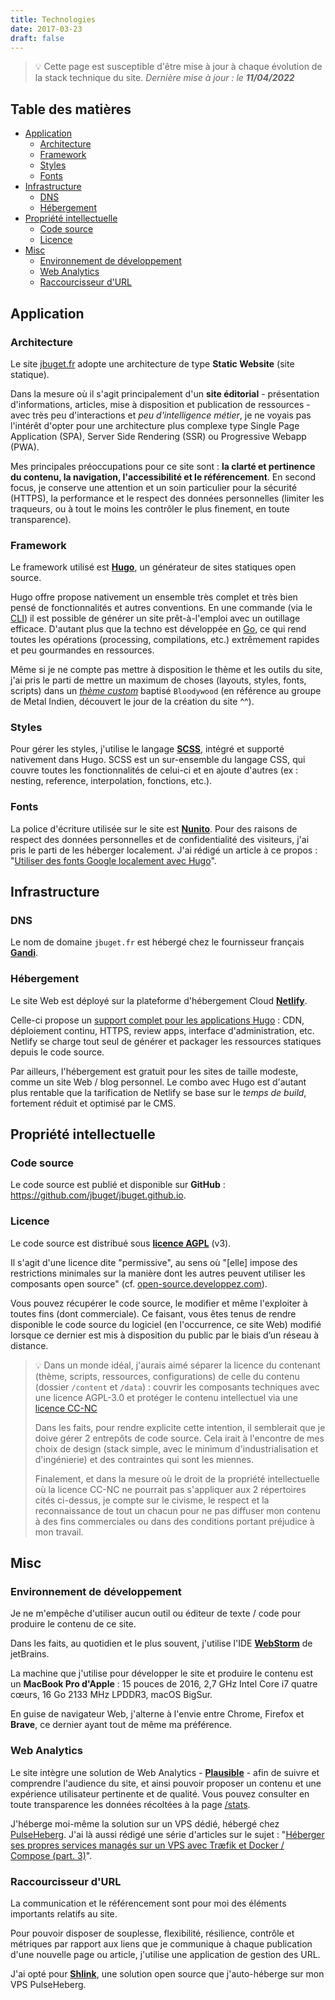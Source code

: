 ```yaml
---
title: Technologies
date: 2017-03-23
draft: false
---
```


> 💡 Cette page est susceptible d'être mise à jour à chaque évolution de la stack technique du site.
> _Dernière mise à jour : le **11/04/2022**_

## Table des matières

- [Application](#application)
  - [Architecture](#architecture)
  - [Framework](#framework)
  - [Styles](#styles)
  - [Fonts](#fonts)
- [Infrastructure](#infrastructure)
  - [DNS](#dns)
  - [Hébergement](#hébergement)
- [Propriété intellectuelle](#propriété-intellectuelle)
  - [Code source](#code-source)
  - [Licence](#licence)
- [Misc](#misc)
  - [Environnement de développement](#environnement-de-développement)
  - [Web Analytics](#web-analytics)
  - [Raccourcisseur d'URL](#raccourcisseur-durl)

## Application

### Architecture

Le site [jbuget.fr](https://jbguet.fr) adopte une architecture de type **Static Website** (site statique).

Dans la mesure où il s'agit principalement d'un **site éditorial** - présentation d'informations, articles, mise à disposition et publication de ressources - avec très peu d'interactions et _peu d'intelligence métier_, je ne voyais pas l'intérêt d'opter pour une architecture plus complexe type Single Page Application (SPA), Server Side Rendering (SSR) ou Progressive Webapp (PWA).

Mes principales préoccupations pour ce site sont : **la clarté et pertinence du contenu, la navigation, l'accessibilité et le référencement**.
En second focus, je conserve une attention et un soin particulier pour la sécurité (HTTPS), la performance et le respect des données personnelles (limiter les traqueurs, ou à tout le moins les contrôler le plus finement, en toute transparence).

### Framework

Le framework utilisé est **[Hugo](https://gohugo.io/)**, un générateur de sites statiques open source.

Hugo offre propose nativement un ensemble très complet et très bien pensé de fonctionnalités et autres conventions.
En une commande (via le [CLI](https://gohugo.io/commands/)) il est possible de générer un site prêt-à-l'emploi avec un outillage efficace.
D'autant plus que la techno est développée en [Go](https://go.dev), ce qui rend toutes les opérations (processing, compilations, etc.) extrêmement rapides et peu gourmandes en ressources.

Même si je ne compte pas mettre à disposition le thème et les outils du site, j'ai pris le parti de mettre un maximum de choses (layouts, styles, fonts, scripts) dans un [_thème custom_](https://gohugobrasil.netlify.app/themes/creating/) baptisé `Bloodywood` (en référence au groupe de Metal Indien, découvert le jour de la création du site ^^). 

### Styles

Pour gérer les styles, j'utilise le langage **[SCSS](https://gohugo.io/hugo-pipes/scss-sass/)**, intégré et supporté nativement dans Hugo.
SCSS est un sur-ensemble du langage CSS, qui couvre toutes les fonctionnalités de celui-ci et en ajoute d'autres (ex : nesting, reference, interpolation, fonctions, etc.).

### Fonts

La police d'écriture utilisée sur le site est **[Nunito](https://fonts.google.com/specimen/Nunito)**.
Pour des raisons de respect des données personnelles et de confidentialité des visiteurs, j'ai pris le parti de les héberger localement.
J'ai rédigé un article à ce propos : "[Utiliser des fonts Google localement avec Hugo](/posts/utiliser-des-fonts-google-localement-avec-hugo)".

## Infrastructure

### DNS

Le nom de domaine `jbuget.fr` est hébergé chez le fournisseur français **[Gandi](https://www.gandi.net/fr)**.

### Hébergement

Le site Web est déployé sur la plateforme d'hébergement Cloud **[Netlify](https://netlify.com)**.

Celle-ci propose un [support complet pour les applications Hugo](https://gohugo.io/hosting-and-deployment/hosting-on-netlify/) : CDN, déploiement continu, HTTPS, review apps, interface d'administration, etc.
Netlify se charge tout seul de générer et packager les ressources statiques depuis le code source.

Par ailleurs, l'hébergement est gratuit pour les sites de taille modeste, comme un site Web / blog personnel.
Le combo avec Hugo est d'autant plus rentable que la tarification de Netlify se base sur le _temps de build_, fortement réduit et optimisé par le CMS. 

## Propriété intellectuelle

### Code source

Le code source est publié et disponible sur **GitHub** : https://github.com/jbuget/jbuget.github.io.

### Licence

Le code source est distribué sous **[licence AGPL](https://fr.wikipedia.org/wiki/GNU_Affero_General_Public_License)** (v3).

Il s'agit d'une licence dite "permissive", au sens où "\[elle\] impose des restrictions minimales sur la manière dont les autres peuvent utiliser les composants open source" (cf. [open-source.developpez.com](https://open-source.developpez.com/actu/291693/Licences-open-source-2020-les-licences-permissives-en-croissance-continue-tandis-que-les-licences-copyleft-connaissent-un-lent-declin-selon-un-rapport/#:~:text=Une%20licence%20open%20source%20permissive,utiliser%20les%20composants%20open%20source.)).

Vous pouvez récupérer le code source, le modifier et même l'exploiter à toutes fins (dont commerciale).
Ce faisant, vous êtes tenus de rendre disponible le code source du logiciel (en l'occurrence, ce site Web) modifié lorsque ce dernier est mis à disposition du public par le biais d’un réseau à distance.

> 💡 Dans un monde idéal, j'aurais aimé séparer la licence du contenant (thème, scripts, ressources, configurations) de celle du contenu (dossier `/content` et `/data`) :
> couvrir les composants techniques avec une licence AGPL-3.0 et protéger le contenu intellectuel via une [licence CC-NC](https://creativecommons.org/licenses/by-nc/2.0/fr/)
>
> Dans les faits, pour rendre explicite cette intention, il semblerait que je doive gérer 2 entrepôts de code source.
> Cela irait à l'encontre de mes choix de design (stack simple, avec le minimum d'industrialisation et d'ingénierie) et des contraintes qui sont les miennes.
>
> Finalement, et dans la mesure où le droit de la propriété intellectuelle où la licence CC-NC ne pourrait pas s'appliquer aux 2 répertoires cités ci-dessus, je compte sur le civisme, le respect et la reconnaissance de tout un chacun pour ne pas diffuser mon contenu à des fins commerciales ou dans des conditions portant préjudice à mon travail.

## Misc

### Environnement de développement

Je ne m'empêche d'utiliser aucun outil ou éditeur de texte / code pour produire le contenu de ce site.

Dans les faits, au quotidien et le plus souvent, j'utilise l'IDE **[WebStorm](https://www.jetbrains.com/fr-fr/webstorm/)** de jetBrains.

La machine que j'utilise pour développer le site et produire le contenu est un **MacBook Pro d'Apple** : 15 pouces de 2016, 2,7 GHz Intel Core i7 quatre cœurs, 16 Go 2133 MHz LPDDR3, macOS BigSur.

En guise de navigateur Web, j'alterne à l'envie entre Chrome, Firefox et **Brave**, ce dernier ayant tout de même ma préférence. 

### Web Analytics

Le site intègre une solution de Web Analytics - **[Plausible](https://plausible.io/)** - afin de suivre et comprendre l'audience du site, et ainsi pouvoir proposer un contenu et une expérience utilisateur pertinente et de qualité.
Vous pouvez consulter en toute transparence les données récoltées à la page [/stats](/stats).

J'héberge moi-même la solution sur un VPS dédié, hébergé chez [PulseHeberg](https://pulseheberg.com/).
J'ai là aussi rédigé une série d'articles sur le sujet : "[Héberger ses propres services managés sur un VPS avec Træfik et Docker / Compose (part. 3)](/posts/héberger-ses-propres-services-managés-sur-un-vps-avec-traefik-et-docker-compose/part-3/)".

### Raccourcisseur d'URL

La communication et le référencement sont pour moi des éléments importants relatifs au site.

Pour pouvoir disposer de souplesse, flexibilité, résilience, contrôle et métriques par rapport aux liens que je communique à chaque publication d'une nouvelle page ou article, j'utilise une application de gestion des URL.

J'ai opté pour **[Shlink](https://shlink.io)**, une solution open source que j'auto-héberge sur mon VPS PulseHeberg.
